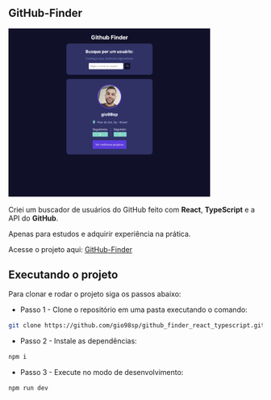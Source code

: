 ## GitHub-Finder

<img src='./public/github-finder.png' width='400'><br />

Criei um buscador de usuários do GitHub feito com **React**, **TypeScript** e a API do **GitHub**.

Apenas para estudos e adquirir experiência na prática.

Acesse o projeto aqui: [GitHub-Finder](https://github-finder-gio98sp.vercel.app/)

## Executando o projeto

Para clonar e rodar o projeto siga os passos abaixo:

- Passo 1 - Clone o repositório em uma pasta executando o comando:

```bash
git clone https://github.com/gio98sp/github_finder_react_typescript.git
```

- Passo 2 - Instale as dependências:

```bash
npm i
```

- Passo 3 - Execute no modo de desenvolvimento:

```bash
npm run dev
```